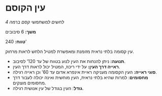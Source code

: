 # עין הקוסם

*לחשים למשתמשי קסם ברמה 4*

**משך:** 6 סיבובים

**טווח:** 240’

עין קסומה בלתי נראית מזומנת ומאפשרת למטיל הלחש לראות מרחוק.

- **תנועה:** ניתן להנחות את העין לנוע בטווח של עד 120’ לסיבוב.
- **ראייה דרך העין:** על ידי ריכוז, המטיל יכול לראות דרך העין.
- **סוגי ראייה:** העין הקסומה מעניקה ראיית אינפרא אדום עד 60’ וכן ראייה רגילה.
- **מחסומים**: למרות שהיא בלתי נראית, העין מוחשית ואינה יכולה לעבור דרך מחסומים מוצקים.
- **גודל**: העין בגודל של עין אנושית רגילה.